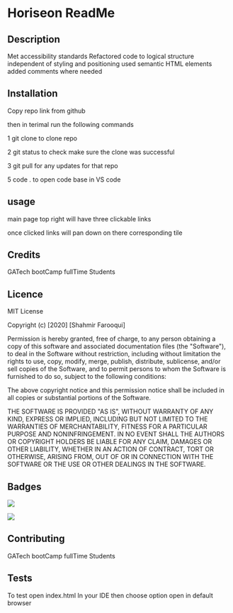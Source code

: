 # Horiseon ReadMe

## Description

Met accessibility standards
Refactored code to logical structure independent of styling and positioning used semantic HTML elements
added comments where needed

## Installation

Copy repo link from github

then in terimal run the following commands

1 git clone to clone repo

2 git status to check make sure the clone was successful

3 git pull for any updates for that repo

5 code . to open code base in VS code

## usage

main page top right will have three clickable links

once clicked links will pan down on there corresponding tile

## Credits

GATech bootCamp fullTime Students

## Licence

MIT License

Copyright (c) [2020] [Shahmir Farooqui]

Permission is hereby granted, free of charge, to any person obtaining a copy
of this software and associated documentation files (the "Software"), to deal
in the Software without restriction, including without limitation the rights
to use, copy, modify, merge, publish, distribute, sublicense, and/or sell
copies of the Software, and to permit persons to whom the Software is
furnished to do so, subject to the following conditions:

The above copyright notice and this permission notice shall be included in all
copies or substantial portions of the Software.

THE SOFTWARE IS PROVIDED "AS IS", WITHOUT WARRANTY OF ANY KIND, EXPRESS OR
IMPLIED, INCLUDING BUT NOT LIMITED TO THE WARRANTIES OF MERCHANTABILITY,
FITNESS FOR A PARTICULAR PURPOSE AND NONINFRINGEMENT. IN NO EVENT SHALL THE
AUTHORS OR COPYRIGHT HOLDERS BE LIABLE FOR ANY CLAIM, DAMAGES OR OTHER
LIABILITY, WHETHER IN AN ACTION OF CONTRACT, TORT OR OTHERWISE, ARISING FROM,
OUT OF OR IN CONNECTION WITH THE SOFTWARE OR THE USE OR OTHER DEALINGS IN THE
SOFTWARE.

## Badges

![](https://img.shields.io/badge/Language-html-brightgreen)

![](https://img.shields.io/badge/Language-CSS-yellowgreen)

## Contributing

GATech bootCamp fullTime Students

## Tests

To test open index.html In your IDE then choose option
open in default browser
